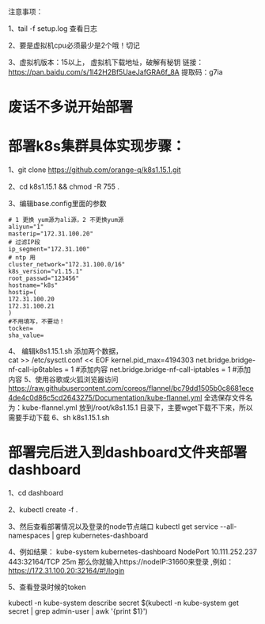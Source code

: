 
注意事项：

1、tail -f setup.log 查看日志

2、要是虚拟机cpu必须最少是2个哦！切记

3、虚拟机版本：15以上，
虚拟机下载地址，破解有秘钥
链接：https://pan.baidu.com/s/1l42H2Bf5UaeJafGRA6f_8A 
提取码：g7ia




# 废话不多说开始部署
# 部署k8s集群具体实现步骤：

1、git clone https://github.com/orange-q/k8s1.15.1.git

2、cd k8s1.15.1 && chmod -R 755 .

3、编辑base.config里面的参数

	# 1 更换 yum源为ali源，2 不更换yum源
	aliyun="1"
	masterip="172.31.100.20"
	# 过滤IP段
	ip_segment="172.31.100"
	# ntp 用
	cluster_network="172.31.100.0/16"
	k8s_version="v1.15.1"
	root_passwd="123456"
	hostname="k8s"
	hostip=(
	172.31.100.20
	172.31.100.21
	)
	#不用填写，不要动！
	tocken=
	sha_value=

4、  编辑k8s1.15.1.sh 添加两个数据，  
cat >> /etc/sysctl.conf << EOF
    	  kernel.pid_max=4194303
	  net.bridge.bridge-nf-call-ip6tables = 1  #添加内容
	  net.bridge.bridge-nf-call-iptables = 1  #添加内容
5、使用谷歌或火狐浏览器访问 https://raw.githubusercontent.com/coreos/flannel/bc79dd1505b0c8681ece4de4c0d86c5cd2643275/Documentation/kube-flannel.yml
 全选保存文件名为：kube-flannel.yml   放到/root/k8s1.15.1 目录下，主要wget下载不下来，所以需要手动下载
6、sh k8s1.15.1.sh


# 部署完后进入到dashboard文件夹部署dashboard

1、cd dashboard

2、kubectl create -f .

3、然后查看部署情况以及登录的node节点端口
kubectl get service --all-namespaces | grep kubernetes-dashboard

4、例如结果：
kube-system   kubernetes-dashboard   NodePort    10.111.252.237   <none>        443:32164/TCP            25m
那么你就输入https://nodeIP:31660来登录  ,例如：https://172.31.100.20:32164/#!/login
	
5、查看登录时候的token

kubectl -n kube-system describe secret $(kubectl -n kube-system get secret | grep admin-user | awk '{print $1}')


